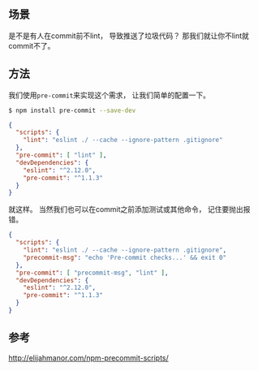 ## 场景

是不是有人在commit前不lint，
导致推送了垃圾代码？
那我们就让你不lint就commit不了。

## 方法
我们使用`pre-commit`来实现这个需求，
让我们简单的配置一下。

```bash
$ npm install pre-commit --save-dev
```

```json
{
  "scripts": {
    "lint": "eslint ./ --cache --ignore-pattern .gitignore"
  },
  "pre-commit": [ "lint" ],
  "devDependencies": {
    "eslint": "^2.12.0",
    "pre-commit": "^1.1.3"
  }
}
```

就这样。
当然我们也可以在commit之前添加测试或其他命令，
记住要抛出报错。
```json
{
  "scripts": {
    "lint": "eslint ./ --cache --ignore-pattern .gitignore",
    "precommit-msg": "echo 'Pre-commit checks...' && exit 0"
  },
  "pre-commit": [ "precommit-msg", "lint" ],
  "devDependencies": {
    "eslint": "^2.12.0",
    "pre-commit": "^1.1.3"
  }
}
```

## 参考
http://elijahmanor.com/npm-precommit-scripts/
